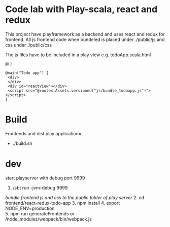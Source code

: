 Code lab with Play-scala, react and redux
=
This project have playframework as a backend and uses react and redux for frontend.
All js frontend code when bundeled is placed under ./public/js and css under ./public/css

The js files have to be included in a play view e.g.
todoApp.scala.html
```
@()

@main("Todo app") {
 <div>
 </div>
 <div id="reactView"></div>
 <script src="@routes.Assets.versioned("js/bundle_todoapp.js")"></script>
} 
```
Build 
==
Frontends and dist play application=
- ./build.sh

dev
==
start playserver with debug port 9999
1. /sbt run -jvm-debug 9999

*bundle frontend js and css to the public folder of play server*
2. cd frontend/react-redux-todo-app
3. npm install
4. export NODE_ENV=production  
5. npm run generateFrontends or - /node_modules/webpack/bin/webpack.js
